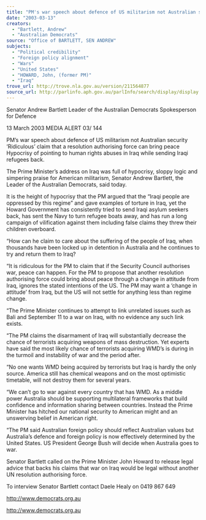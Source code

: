 ```yaml
---
title: "PM's war speech about defence of US militarism not Australian security."
date: "2003-03-13"
creators:
  - "Bartlett, Andrew"
  - "Australian Democrats"
source: "Office of BARTLETT, SEN ANDREW"
subjects:
  - "Political credibility"
  - "Foreign policy alignment"
  - "Wars"
  - "United States"
  - "HOWARD, John, (former PM)"
  - "Iraq"
trove_url: http://trove.nla.gov.au/version/211564877
source_url: http://parlinfo.aph.gov.au/parlInfo/search/display/display.w3p;query=Id%3A%22media/pressrel/K3U86%22
---
```


 Senator Andrew Bartlett  Leader of the Australian Democrats  Spokesperson for Defence 

 13 March 2003 MEDIA ALERT     03/ 144             

 

 PM’s war speech about defence of US militarism not  Australian security  ‘Ridiculous’ claim that a resolution authorising force can bring peace  Hypocrisy of pointing to human rights abuses in Iraq while sending Iraqi refugees back.   

 The Prime Minister’s address on Iraq was full of hypocrisy, sloppy logic and simpering praise for  American militarism, Senator Andrew Bartlett, the Leader of the Australian Democrats, said today.   

 It is the height of hypocrisy that the PM argued that the “Iraqi people are oppressed by this regime” and  gave examples of torture in Iraq, yet the Howard Government has consistently tried to send Iraqi  asylum seekers back, has sent the Navy to turn refugee boats away, and has run a long campaign of  vilification against them including false claims they threw their children overboard.   

 “How can he claim to care about the suffering of the people of Iraq, when thousands have been locked  up in detention in Australia and he continues to try and return them to Iraq?   

 “It is ridiculous for the PM to claim that if the Security Council authorises war, peace can happen.  For the PM to propose that another resolution authorising force could bring about peace through a  change in attitude from Iraq, ignores the stated intentions of the US. The PM may want a ‘change in  attitude’ from Iraq, but the US will not settle for anything less than regime change.    

 “The Prime Minister continues to attempt to link unrelated  issues such as Bali and September 11 to a  war on Iraq, with no evidence any such link exists.   

 “The PM claims the disarmament of Iraq will substantially decrease the chance of terrorists acquiring  weapons of mass destruction. Yet experts have said the most likely chance of terrorists acquiring  WMD’s is during in the turmoil and instability of war and the period after.    

 “No one wants WMD being acquired by terrorists but Iraq is hardly the only source. America still has  chemical weapons and on the most optimistic timetable, will not destroy them for several years.   

 “We can’t go to war against every country that has WMD. As a middle power Australia should be  supporting multilateral frameworks that build confidence and information sharing between countries.  Instead the Prime Minister has hitched our national security to American might and an unswerving  belief in American right.    

 “The PM said Australian foreign policy should reflect Australian values but Australia’s defence and  foreign policy is now effectively determined by the United States. US President George Bush will  decide when Australia goes to war.   

 Senator Bartlett called on the Prime Minister John Howard to release legal advice that backs his claims  that war on Iraq would be legal without another UN resolution authorising force. 

 To interview Senator Bartlett contact Daele Healy on 0419 867 649 

 

 http://www.democrats.org.au 

 

 http://www.democrats.org.au 

 


